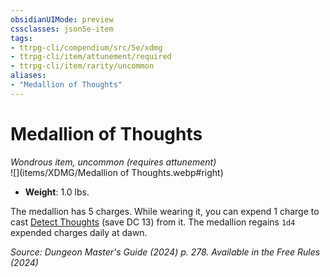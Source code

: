```yaml
---
obsidianUIMode: preview
cssclasses: json5e-item
tags:
- ttrpg-cli/compendium/src/5e/xdmg
- ttrpg-cli/item/attunement/required
- ttrpg-cli/item/rarity/uncommon
aliases: 
- "Medallion of Thoughts"
---
```

# Medallion of Thoughts
*Wondrous item, uncommon (requires attunement)*  
![](items/XDMG/Medallion of Thoughts.webp#right)  

- **Weight**: 1.0 lbs.

The medallion has 5 charges. While wearing it, you can expend 1 charge to cast [Detect Thoughts](detect-thoughts-xphb.md) (save DC 13) from it. The medallion regains `1d4` expended charges daily at dawn.

*Source: Dungeon Master's Guide (2024) p. 278. Available in the Free Rules (2024)*